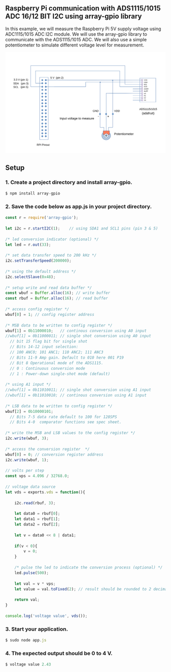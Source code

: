 
## Raspberry Pi communication with ADS1115/1015 ADC 16/12 BIT I2C using array-gpio library

In this example, we will measure the Raspberry Pi 5V supply voltage using ADC1115/1015 ADC I2C module. We will use the array-gpio library to communicate with the ADS1115/1015 ADC. We will also use a simple potentiometer to simulate different voltage level for measurement. 

![](assets/ads1115.svg)

## Setup

### 1. Create a project directory and install array-gpio.
```js
$ npm install array-gpio
```
### 2. Save the code below as app.js in your project directory.
```js
const r = require('array-gpio');

let i2c = r.startI2C(1);    // using SDA1 and SCL1 pins (pin 3 & 5)

/* led conversion indicator (optional) */
let led = r.out(33); 

/* set data transfer speed to 200 kHz */
i2c.setTransferSpeed(200000);

/* using the default address */
i2c.selectSlave(0x48);

/* setup write and read data buffer */
const wbuf = Buffer.alloc(16); // write buffer
const rbuf = Buffer.alloc(16); // read buffer

/* access config register */
wbuf[0] = 1; // config register address 

/* MSB data to be written to config register */
wbuf[1] = 0b11000010;   // continous conversion using A0 input
//wbuf[1] = 0b11000011;	// single shot conversion using A0 input
  // bit 15 flag bit for single shot
  // Bits 14-12 input selection:
  // 100 ANC0; 101 ANC1; 110 ANC2; 111 ANC3
  // Bits 11-9 Amp gain. Default to 010 here 001 P19
  // Bit 8 Operational mode of the ADS1115.
  // 0 : Continuous conversion mode
  // 1 : Power-down single-shot mode (default)

/* using A1 input */
//wbuf[1] = 0b11010011; // single shot conversion using A1 input 
//wbuf[1] = 0b11010010;	// continous conversion using A1 input

/* LSB data to be written to config register */
wbuf[2] = 0b10000101;
  // Bits 7-5 data rate default to 100 for 128SPS
  // Bits 4-0  comparator functions see spec sheet.

/* write the MSB and LSB values to the config register */
i2c.write(wbuf, 3); 

/* access the conversion register  */
wbuf[0] = 0; // conversion register address
i2c.write(wbuf, 1);

// volts per step
const vps = 4.096 / 32768.0;

// voltage data source
let vds = exports.vds = function(){

	i2c.read(rbuf, 3);

	let data0 = rbuf[0]; 
	let data1 = rbuf[1];
	let data2 = rbuf[2];

  	let v = data0 << 8 | data1;
	
	if(v < 0){
		v = 0;	
	}
  
  	/* pulse the led to indicate the conversion process (optional) */
  	led.pulse(500);    

	let val = v * vps;
	let value = val.toFixed(2); // result should be rounded to 2 decimal places e.g 2.34, 1.48 V

	return val;
}

console.log('voltage value', vds());

```
### 3. Start your application.
```js
$ sudo node app.js
```

### 4. The expected output should be 0 to 4 V.
```js
$ voltage value 2.43 
```


